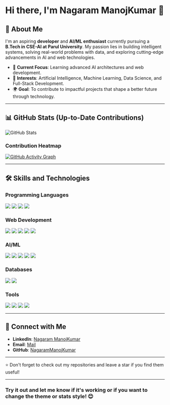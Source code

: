 # Hi there, I'm Nagaram ManojKumar 👋  

## 🚀 About Me  
I'm an aspiring **developer** and **AI/ML enthusiast** currently pursuing a **B.Tech in CSE-AI at Parul University**. My passion lies in building intelligent systems, solving real-world problems with data, and exploring cutting-edge advancements in AI and web technologies.

- 🌟 **Current Focus**: Learning advanced AI architectures and web development.  
- 🧠 **Interests**: Artificial Intelligence, Machine Learning, Data Science, and Full-Stack Development.  
- 🌍 **Goal**: To contribute to impactful projects that shape a better future through technology.  

---

## 📊 GitHub Stats (Up-to-Date Contributions)  

![GitHub Stats](https://github-readme-stats.vercel.app/api?username=Zinb-NMK&count_private=true&show_icons=true&theme=radical)  

### Contribution Heatmap
[![GitHub Activity Graph](https://github-readme-activity-graph.vercel.app/graph?username=Zinb-NMK&theme=react-dark)](https://github.com/Zinb-NMK)



---

## 🛠️ Skills and Technologies  

### **Programming Languages**  
<p align="left">
  <img src="https://img.shields.io/badge/Python-3776AB?style=for-the-badge&logo=python&logoColor=white" />
  <img src="https://img.shields.io/badge/JavaScript-F7DF1E?style=for-the-badge&logo=javascript&logoColor=black" />
  <img src="https://img.shields.io/badge/C++-00599C?style=for-the-badge&logo=cplusplus&logoColor=white" />
  <img src="https://img.shields.io/badge/Java-007396?style=for-the-badge&logo=java&logoColor=white" />
</p>

### **Web Development**  
<p align="left">
  <img src="https://img.shields.io/badge/HTML5-E34F26?style=for-the-badge&logo=html5&logoColor=white" />
  <img src="https://img.shields.io/badge/CSS3-1572B6?style=for-the-badge&logo=css3&logoColor=white" />
  <img src="https://img.shields.io/badge/Flask-000000?style=for-the-badge&logo=flask&logoColor=white" />
  <img src="https://img.shields.io/badge/Django-092E20?style=for-the-badge&logo=django&logoColor=white" />
  <img src="https://img.shields.io/badge/React-61DAFB?style=for-the-badge&logo=react&logoColor=black" />
</p>

### **AI/ML**  
<p align="left">
  <img src="https://img.shields.io/badge/TensorFlow-FF6F00?style=for-the-badge&logo=tensorflow&logoColor=white" />
  <img src="https://img.shields.io/badge/PyTorch-EE4C2C?style=for-the-badge&logo=pytorch&logoColor=white" />
  <img src="https://img.shields.io/badge/Scikit--learn-F7931E?style=for-the-badge&logo=scikit-learn&logoColor=white" />
  <img src="https://img.shields.io/badge/NLP-FF6F00?style=for-the-badge&logo=python&logoColor=white" />
  <img src="https://img.shields.io/badge/Computer%20Vision-00599C?style=for-the-badge&logo=opencv&logoColor=white" />
</p>

### **Databases**  
<p align="left">
  <img src="https://img.shields.io/badge/MySQL-4479A1?style=for-the-badge&logo=mysql&logoColor=white" />
  <img src="https://img.shields.io/badge/MongoDB-47A248?style=for-the-badge&logo=mongodb&logoColor=white" />
</p>

### **Tools**  
<p align="left">
  <img src="https://img.shields.io/badge/Git-F05032?style=for-the-badge&logo=git&logoColor=white" />
  <img src="https://img.shields.io/badge/Docker-2496ED?style=for-the-badge&logo=docker&logoColor=white" />
  <img src="https://img.shields.io/badge/VS%20Code-0078D4?style=for-the-badge&logo=visualstudiocode&logoColor=white" />
  <img src="https://img.shields.io/badge/Jupyter-F37626?style=for-the-badge&logo=jupyter&logoColor=white" />
</p>

---

## 🔗 Connect with Me  
- **LinkedIn**: [Nagaram ManojKumar](https://linkedin.com/in/manojkumar-nagaram-1a2236321)  
- **Email**: [Mail](mailto:nagarammanojkumar333@gmail.com)  
- **GitHub**: [NagaramManojKumar](https://github.com/Zinb-NMK)  

---

⭐ Don't forget to check out my repositories and leave a star if you find them useful!

---

### Try it out and let me know if it's working or if you want to change the **theme** or **stats style**! 😊
